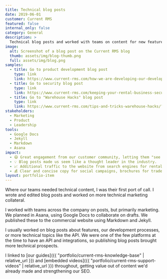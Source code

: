 ```yaml
---
title: Technical blog posts
date: 2019-06-01
customer: Current RMS
featured: false
internal_only: false
category: General
description: >
  Technical blog posts and worked with teams on content for new features.
image:
  alt: Screenshot of a blog post on the Current RMS blog
  thumb: assets/img/blog-thumb.png
  full: assets/img/blog.png
samples:
  - title: Go to product development blog post
    type: link
    link: https://www.current-rms.com/how-we-are-developing-our-development-process/
  - title: Go to security blog post
    type: link
    link: https://www.current-rms.com/keeping-your-rental-business-secure/
  - title: Go to "Warehouse Hacks" blog post
    type: link
    link: https://www.current-rms.com/tips-and-tricks-warehouse-hacks/?
stakeholders:
  - Marketing
  - Product
  - Leadership
tools:
  - Google Docs
  - Jekyll
  - Markdown
  - Asana
impact:
  - 😄 Great engagement from our customer community, letting them "see behind the curtain."
  - 💡 Blog posts made us seem like a thought leader in the industry.
  - 📈 Additional traffic to the website from search engines for rental software queries.
  - 💰 Clear and concise copy for social campaigns, brochures for trade shows, and other marketing resources.
layout: portfolio-item
---
```

Where our teams needed technical content, I was their first port of call. I wrote and edited blog posts and worked on more technical marketing collateral.

I worked with teams across the company on posts, but primarily marketing. We planned in Asana, using Google Docs to collaborate on drafts. We published these to the commercial website using Markdown and Jekyll.

I usually worked on blog posts about features, our development processes, or more technical topics like the API. We were one of the few platforms at the time to have an API and integrations, so publishing blog posts brought more technical prospects.

I linked to [our guides]({{ "portfolio/current-rms-knowledge-base" | relative_url }}) and [embedded videos]({{ "portfolio/current-rms-support-videos" | relative_url }}) throughout, getting value out of content we'd already made and strengthening our SEO.
